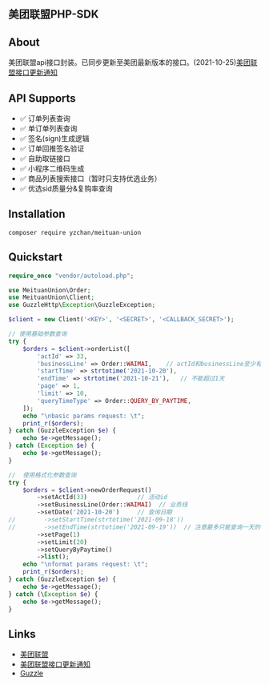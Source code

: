 美团联盟PHP-SDK
-----

## About

美团联盟api接口封装。已同步更新至美团最新版本的接口。(2021-10-25)[美团联盟接口更新通知](https://union.meituan.com/single/announcement/255)

## API Supports

- ✅ 订单列表查询
- ✅ 单订单列表查询
- ✅ 签名(sign)生成逻辑
- ✅ 订单回推签名验证
- ✅ 自助取链接口
- ✅ 小程序二维码生成
- ✅️ 商品列表搜索接口（暂时只支持优选业务）
- ✅️ 优选sid质量分&复购率查询

## Installation

```shell
composer require yzchan/meituan-union
```

## Quickstart

```php
require_once "vendor/autoload.php";

use MeituanUnion\Order;
use MeituanUnion\Client;
use GuzzleHttp\Exception\GuzzleException;

$client = new Client('<KEY>', '<SECRET>', '<CALLBACK_SECRET>');

// 使用基础参数查询
try {
    $orders = $client->orderList([
        'actId' => 33,
        'businessLine' => Order::WAIMAI,    // actId和businessLine至少有一个
        'startTime' => strtotime('2021-10-20'),
        'endTime' => strtotime('2021-10-21'),   // 不能超过1天
        'page' => 1,
        'limit' => 10,
        'queryTimeType' => Order::QUERY_BY_PAYTIME,
    ]);
    echo "\nbasic params request: \t";
    print_r($orders);
} catch (GuzzleException $e) {
    echo $e->getMessage();
} catch (Exception $e) {
    echo $e->getMessage();
}

//  使用格式化参数查询
try {
    $orders = $client->newOrderRequest()
        ->setActId(33)              // 活动id
        ->setBusinessLine(Order::WAIMAI)  // 业务线
        ->setDate('2021-10-20')     // 查询日期
//        ->setStartTime(strtotime('2021-09-18'))
//        ->setEndTime(strtotime('2021-09-19'))  // 注意最多只能查询一天的订单
        ->setPage(1)
        ->setLimit(20)
        ->setQueryByPaytime()
        ->list();
    echo "\nformat params request: \t";
    print_r($orders);
} catch (GuzzleException $e) {
    echo $e->getMessage();
} catch (\Exception $e) {
    echo $e->getMessage();
}
```

## Links

- [美团联盟](https://union.meituan.com/)
- [美团联盟接口更新通知](https://union.meituan.com/single/announcement/255)
- [Guzzle](https://github.com/guzzle/guzzle)